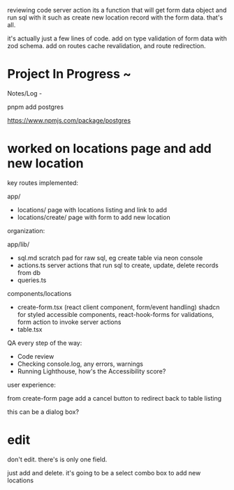 reviewing code server action
its a function that will get form data object and run sql with it
such as create new location record with the form data. that's all.

it's actually just a few lines of code. add on type validation of form data with zod schema. add on routes cache revalidation, and route redirection.

# Project In Progress ~

Notes/Log -

pnpm add postgres

https://www.npmjs.com/package/postgres

# worked on locations page and add new location

key routes implemented:

app/

- locations/
  page with locations listing and link to add
- locations/create/
  page with form to add new location

organization:

app/lib/

- sql.md
  scratch pad for raw sql, eg create table via neon console
- actions.ts
  server actions that run sql to create, update, delete records from db
- queries.ts

components/locations

- create-form.tsx (react client component, form/event handling)
  shadcn for styled accessible components,
  react-hook-forms for validations,
  form action to invoke server actions
- table.tsx

QA every step of the way:

- Code review
- Checking console.log, any errors, warnings
- Running Lighthouse, how's the Accessibility score?

user experience:

from create-form page
add a cancel button to redirect back to table listing

this can be a dialog box?

# edit

don't edit. there's is only one field.

just add and delete. it's going to be a select combo box to add new locations
